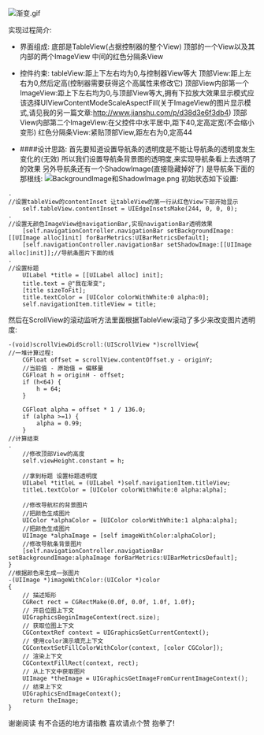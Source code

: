 ![渐变.gif](http://upload-images.jianshu.io/upload_images/2954364-5096825effb3ce78.gif?imageMogr2/auto-orient/strip)

实现过程简介:
- 界面组成:
底部是TableView(占据控制器的整个View)
顶部的一个View以及其内部的两个ImageView
中间的红色分隔条View

- 控件约束:
tableView:距上下左右均为0,与控制器View等大
顶部View:距上左右为0,然后定高(控制器需要获得这个高属性来修改它)
顶部View内部第一个ImageView:距上下左右均为0,与顶部View等大,拥有下拉放大效果显示模式应该选择UIViewContentModeScaleAspectFill(关于ImageView的图片显示模式,请见我的另一篇文章:http://www.jianshu.com/p/d38d3e6f3db4)
顶部View内部第二个ImageView:在父控件中水平居中,距下40,定高定宽(不会缩小变形)
红色分隔条View:紧贴顶部View,距左右为0,定高44

- ####设计思路:
首先要知道设置导航条的透明度是不能让导航条的透明度发生变化的(无效)
所以我们设置导航条背景图的透明度,来实现导航条看上去透明了的效果
另外导航条还有一个ShadowImage(直接隐藏掉好了)
是导航条下面的那根线:
![BackgroundImage和ShadowImage.png](http://upload-images.jianshu.io/upload_images/2954364-ed4688ba3f777d1c.png?imageMogr2/auto-orient/strip%7CimageView2/2/w/1240)
初始状态如下设置:
```
.
//设置tableView的contentInset 让tableView的第一行从红色View下部开始显示
    self.tableView.contentInset = UIEdgeInsetsMake(244, 0, 0, 0);
.
//设置无颜色ImageView给navigationBar,实现navigationBar透明效果
    [self.navigationController.navigationBar setBackgroundImage:[[UIImage alloc]init] forBarMetrics:UIBarMetricsDefault];
    [self.navigationController.navigationBar setShadowImage:[[UIImage alloc]init]];//导航条图片下面的线
.
//设置标题
    UILabel *title = [[UILabel alloc] init];
    title.text = @"我在渐变";
    [title sizeToFit];
    title.textColor = [UIColor colorWithWhite:0 alpha:0];
    self.navigationItem.titleView = title;
```
然后在ScrollView的滚动监听方法里面根据TableView滚动了多少来改变图片透明度:
```
-(void)scrollViewDidScroll:(UIScrollView *)scrollView{
//一堆计算过程:
    CGFloat offset = scrollView.contentOffset.y - originY;
    //当前值 - 原始值 = 偏移量
    CGFloat h = originH - offset;
    if (h<64) {
        h = 64;
    }
    
    CGFloat alpha = offset * 1 / 136.0;
    if (alpha >=1) {
        alpha = 0.99;
    }
//计算结束
.
    //修改顶部View的高度
    self.viewHeight.constant = h;

    //拿到标题 设置标题透明度
    UILabel *titleL = (UILabel *)self.navigationItem.titleView;
    titleL.textColor = [UIColor colorWithWhite:0 alpha:alpha];
  
    //修改导航栏的背景图片
    //把颜色生成图片
    UIColor *alphaColor = [UIColor colorWithWhite:1 alpha:alpha];
    //把颜色生成图片
    UIImage *alphaImage = [self imageWithColor:alphaColor];
    //修改导航条背景图片
    [self.navigationController.navigationBar setBackgroundImage:alphaImage forBarMetrics:UIBarMetricsDefault];
}
//根据颜色来生成一张图片
-(UIImage *)imageWithColor:(UIColor *)color
{
    // 描述矩形
    CGRect rect = CGRectMake(0.0f, 0.0f, 1.0f, 1.0f);
    // 开启位图上下文
    UIGraphicsBeginImageContext(rect.size);
    // 获取位图上下文
    CGContextRef context = UIGraphicsGetCurrentContext();
    // 使用color演示填充上下文
    CGContextSetFillColorWithColor(context, [color CGColor]);
    // 渲染上下文
    CGContextFillRect(context, rect);
    // 从上下文中获取图片
    UIImage *theImage = UIGraphicsGetImageFromCurrentImageContext();
    // 结束上下文
    UIGraphicsEndImageContext();
    return theImage;
}
```
谢谢阅读
有不合适的地方请指教
喜欢请点个赞
抱拳了!
